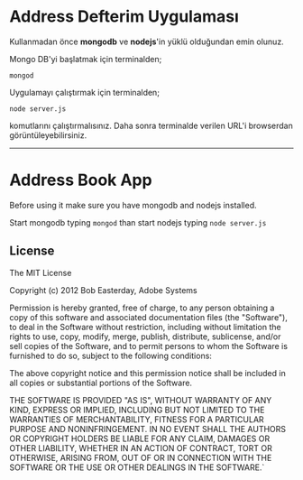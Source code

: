 Address Defterim Uygulaması
===========

Kullanmadan önce **mongodb** ve **nodejs**'in yüklü olduğundan emin olunuz.

Mongo DB'yi başlatmak için terminalden;

`mongod`

Uygulamayı çalıştırmak için terminalden;

`node server.js`
    
komutlarını çalıştırmalısınız. Daha sonra terminalde verilen URL'i browserdan görüntüleyebilirsiniz.



----------

Address Book App
===========

Before using it make sure you have mongodb and nodejs installed.

Start mongodb typing `mongod` than start nodejs typing `node server.js`

## License ##

The MIT License

Copyright (c) 2012 Bob Easterday, Adobe Systems

Permission is hereby granted, free of charge, to any person obtaining a copy
of this software and associated documentation files (the "Software"), to deal
in the Software without restriction, including without limitation the rights
to use, copy, modify, merge, publish, distribute, sublicense, and/or sell
copies of the Software, and to permit persons to whom the Software is
furnished to do so, subject to the following conditions:

The above copyright notice and this permission notice shall be included in
all copies or substantial portions of the Software.

THE SOFTWARE IS PROVIDED "AS IS", WITHOUT WARRANTY OF ANY KIND, EXPRESS OR
IMPLIED, INCLUDING BUT NOT LIMITED TO THE WARRANTIES OF MERCHANTABILITY,
FITNESS FOR A PARTICULAR PURPOSE AND NONINFRINGEMENT. IN NO EVENT SHALL THE
AUTHORS OR COPYRIGHT HOLDERS BE LIABLE FOR ANY CLAIM, DAMAGES OR OTHER
LIABILITY, WHETHER IN AN ACTION OF CONTRACT, TORT OR OTHERWISE, ARISING FROM,
OUT OF OR IN CONNECTION WITH THE SOFTWARE OR THE USE OR OTHER DEALINGS IN
THE SOFTWARE.`